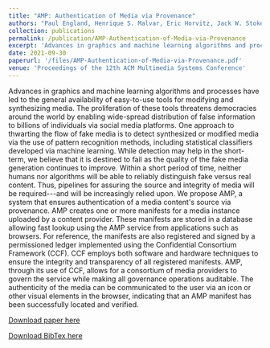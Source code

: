 ```yaml
---
title: "AMP: Authentication of Media via Provenance"
authors: "Paul England, Henrique S. Malvar, Eric Horvitz, Jack W. Stokes, Cédric Fournet, Rebecca Burke-Aguero, Amaury Chamayou, Sylvan Clebsch, Manuel Costa, John Deutscher, Shabnam Erfani, Matt Gaylor, Andrew Jenks, Kevin Kane, Elissa M. Redmiles, <b>Alex Shamis<\b>, Isha Sharma, John C. Simmons, Sam Wenker, Anika Zaman"
collection: publications
permalink: /publication/AMP-Authentication-of-Media-via-Provenance
excerpt: 'Advances in graphics and machine learning algorithms and processes have led to the general availability of easy-to-use tools for modifying and synthesizing media. The proliferation of these tools threatens democracies around the world by enabling wide-spread distribution of false information to billions of individuals via social media platforms. One approach to thwarting the flow of fake media is to detect synthesized or modified media via the use of pattern recognition methods, including statistical classifiers developed via machine learning. While detection may help in the short-term, we believe that it is destined to fail as the quality of the fake media generation continues to improve. Within a short period of time, neither humans nor algorithms will be able to reliably distinguish fake versus real content. Thus, pipelines for assuring the source and integrity of media will be required---and will be increasingly relied upon. We propose AMP, a system that ensures authentication of a media contents source via provenance.'
date: 2021-09-30
paperurl: '/files/AMP-Authentication-of-Media-via-Provenance.pdf'
venue: 'Proceedings of the 12th ACM Multimedia Systems Conference'
---
```


Advances in graphics and machine learning algorithms and processes have led to the general availability of easy-to-use tools for modifying and synthesizing media. The proliferation of these tools threatens democracies around the world by enabling wide-spread distribution of false information to billions of individuals via social media platforms. One approach to thwarting the flow of fake media is to detect synthesized or modified media via the use of pattern recognition methods, including statistical classifiers developed via machine learning. While detection may help in the short-term, we believe that it is destined to fail as the quality of the fake media generation continues to improve. Within a short period of time, neither humans nor algorithms will be able to reliably distinguish fake versus real content. Thus, pipelines for assuring the source and integrity of media will be required---and will be increasingly relied upon. We propose AMP, a system that ensures authentication of a media content's source via provenance. AMP creates one or more manifests for a media instance uploaded by a content provider. These manifests are stored in a database allowing fast lookup using the AMP service from applications such as browsers. For reference, the manifests are also registered and signed by a permissioned ledger implemented using the Confidential Consortium Framework (CCF). CCF employs both software and hardware techniques to ensure the integrity and transparency of all registered manifests. AMP, through its use of CCF, allows for a consortium of media providers to govern the service while making all governance operations auditable. The authenticity of the media can be communicated to the user via an icon or other visual elements in the browser, indicating that an AMP manifest has been successfully located and verified.

[Download paper here](/files/AMP-Authentication-of-Media-via-Provenance.pdf)

[Download BibTex here](/files/AMP-Authentication-of-Media-via-Provenance.bib)
